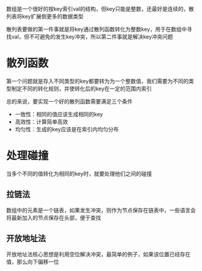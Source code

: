 数组是一个很好的按key索引val的结构，但key只能是整数，还最好是连续的，散列表将key扩展倒更多的数据类型

散列表要做的第一件事就是将key通过散列函数转化为整数key，用于在数组中寻找val，但不可避免的发生key冲突，所以第二件事就是解决key冲突问题

# 散列函数
第一个问题就是存入不同类型的key都要转为为一个整数值，我们需要为不同的类型制定不同的转化规则，并使转化后的key在一定的范围内索引

总的来说，要实现一个好的散列函数需要满足三个条件

- 一致性：相同的值应该生成相同的key
- 高效性：计算简单高效
- 均匀性：生成的key应该是在索引内均匀分布

# 处理碰撞
当多个不同的值转化为相同的key时，就要处理他们之间的碰撞

## 拉链法
数组中的元素是一个链表，如果发生冲突，则作为节点保存在链表中，一些语言会将最新加入的节点保存在头部，便于查找

## 开放地址法
开放地址法核心思想是利用空位解决冲突，最简单的例子，如果该位置已经存在值，那么向下偏移一位
